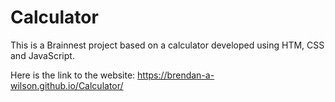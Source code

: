 # Calculator

This is a Brainnest project based on a calculator developed using HTM, CSS and JavaScript.

Here is the link to the website: https://brendan-a-wilson.github.io/Calculator/
